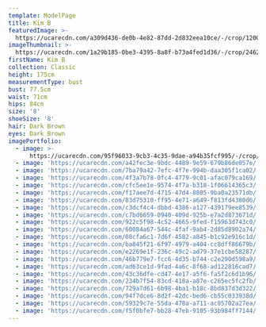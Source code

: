 ```yaml
---
template: ModelPage
title: Kim B
featuredImage: >-
  https://ucarecdn.com/a309d436-de0b-4e82-87dd-2d832eea10ce/-/crop/1200x576/0,0/-/preview/
imageThumbnail: >-
  https://ucarecdn.com/1a29b185-0be3-4395-8a8f-b73a4fed1d36/-/crop/2462x3502/1005,537/-/preview/
firstName: Kim B
collection: Classic
height: 175cm
measurementType: bust
bust: 77.5cm
waist: 71cm
hips: 84cm
size: '8'
shoeSize: '8'
hair: Dark Brown
eyes: Dark Brown
imagePortfolio:
  - image: >-
      https://ucarecdn.com/95f96033-9cb3-4c35-9dae-a94b35fcf995/-/crop/789x1138/794,95/-/preview/
  - image: 'https://ucarecdn.com/a42fec3e-9bdc-4489-9e59-679b86de057e/'
  - image: 'https://ucarecdn.com/7ba79a42-7efc-4f7e-994b-daa305f1ca02/'
  - image: 'https://ucarecdn.com/4f3a7b78-0fc4-4779-9c01-afac079ca169/'
  - image: 'https://ucarecdn.com/cfc5ee1e-9574-4f7a-b318-1f06614365c3/'
  - image: 'https://ucarecdn.com/f17aee7d-4715-47d4-8805-9ba0a23571db/'
  - image: 'https://ucarecdn.com/83d75310-ff95-4e71-a649-f813fd4380d6/'
  - image: 'https://ucarecdn.com/c3dcf4c4-dbbd-4386-a127-439179ee8539/'
  - image: 'https://ucarecdn.com/c7bd6659-0940-409d-925b-e7a2d873671d/'
  - image: 'https://ucarecdn.com/922c5f98-4c52-4665-9fed-f15963d743c0/'
  - image: 'https://ucarecdn.com/60084a67-544c-4faf-9ab4-2d85d8902a74/'
  - image: 'https://ucarecdn.com/08cfa6c1-7d6f-4582-a845-b1c92e916c1d/'
  - image: 'https://ucarecdn.com/ba845f21-6f97-4979-a404-cc8dff86679b/'
  - image: 'https://ucarecdn.com/e2269e1f-236c-49c2-ad79-37e1cbe58287/'
  - image: 'https://ucarecdn.com/46b779e7-fcc6-4d35-b744-c2e290d598a9/'
  - image: 'https://ucarecdn.com/ad63ce1d-9fad-4a6c-8f68-ad122816cad7/'
  - image: 'https://ucarecdn.com/43c36dfe-cd47-4e17-a5f6-fa5f2c6d1b96/'
  - image: 'https://ucarecdn.com/234b7f54-83cd-418a-a87e-c265ec5fc2fb/'
  - image: 'https://ucarecdn.com/729a7d61-6b98-4ba1-b18c-8bd837d3d322/'
  - image: 'https://ucarecdn.com/94f7dce6-8d2f-42dc-bed6-cb55c033938d/'
  - image: 'https://ucarecdn.com/59329c7e-55da-478a-a711-ac05702a27ea/'
  - image: 'https://ucarecdn.com/f5f0bfe7-bb28-47eb-9105-93b984ff7144/'
---
```


